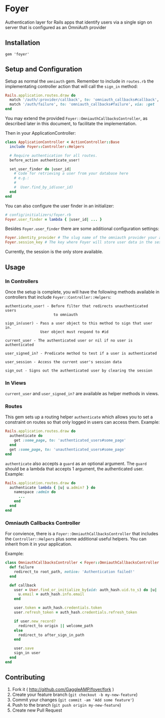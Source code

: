 # Foyer

Authentication layer for Rails apps that identify users via a single
sign on server that is configured as an OmniAuth provider

## Installation

`gem 'foyer'`

## Setup and Configuration

Setup as normal the `omniauth` gem. Remember to include in `routes.rb` the
implementating controller action that will call the `sign_in` method:

```ruby
Rails.application.routes.draw do
  match '/auth/:provider/callback', to: 'omniauth_callbacks#callback', via: [:get, :post]
  match '/auth/failure', to: 'omniauth_callbacks#failure', via: :get
end
```

You may extend the provided `Foyer::OmniauthCallbacksController`, as described
later in this document, to facilitate the implementation.

Then in your ApplicationController:

```ruby
class ApplicationController < ActionController::Base
  include Foyer::Controller::Helpers

  # Require authentication for all routes.
  before_action authenticate_user!

  set_user_finder do |user_id|
    # Code for retrieving a user from your database here
    # e.g.:
    #
    #  User.find_by_id(user_id)
  end
end
```

You can also configure the user finder in an initializer:
```ruby
# config/initializers/foyer.rb
Foyer.user_finder = lambda { |user_id| ... }
```

Besides `Foyer.user_finder` there are some additional configuration
settings:

```ruby
Foyer.identity_provider # The slug name of the omniauth provider your app uses
Foyer.session_key # The key where Foyer will store user data in the session
```

Currently, the session is the only store available.

## Usage

### In Controllers

Once the setup is complete, you will have the following methods available in
controllers that include `Foyer::Controller::Helpers`:
```
authenticate_user! - Before filter that redirects unauthenticated users 
                      to omniauth

sign_in(user) - Pass a user object to this method to sign that user in.
                User object must respond to #id

current_user - The authenticated user or nil if no user is authenticated

user_signed_in? - Predicate method to test if a user is authenticated

user_session - Access the current user's session data

sign_out - Signs out the authenticated user by clearing the session
```

### In Views

`current_user` and `user_signed_in?` are available as helper methods
in views.

### Routes

This gem sets up a routing helper `authenticate` which allows you to set a
constraint on routes so that only logged in users can access them.
Example:

```ruby
Rails.application.routes.draw do
  authenticate do
    get :some_page, to: 'authenticated_users#some_page'
  end
  get :some_page, to: 'unauthenticated_users#some_page'
end
```

`authenticate` also accepts a `guard` as an optional argument. The
`guard` should be a lambda that accepts 1 argument, the authenticated
user.  Example:

```ruby
Rails.application.routes.draw do
  authenticate lambda { |u| u.admin? } do
    namespace :admin do
      ...
    end
  end
end
```

### Omniauth Callbacks Controller

For convience, there is a `Foyer::OmniauthCallbacksController` that
includes the `Controller::Helpers` plus some additional useful helpers.
You can inherit from it in your application.

Example:
```ruby
class OmniauthCallbacksController < Foyer::OmniauthCallbacksController
  def failure
    redirect_to root_path, notice: 'Authentication failed!'
  end

  def callback
    user = User.find_or_initialize_by(uid: auth_hash.uid.to_s) do |u|
      u.email = auth_hash.info.email
    end

    user.token = auth_hash.credentials.token
    user.refresh_token = auth_hash.credentials.refresh_token

    if user.new_record?
      redirect_to origin || welcome_path
    else
      redirect_to after_sign_in_path
    end

    user.save
    sign_in user
  end
end
```


## Contributing

1. Fork it ( http://github.com/GaggleAMP/foyer/fork )
2. Create your feature branch (`git checkout -b my-new-feature`)
3. Commit your changes (`git commit -am 'Add some feature'`)
4. Push to the branch (`git push origin my-new-feature`)
5. Create new Pull Request
